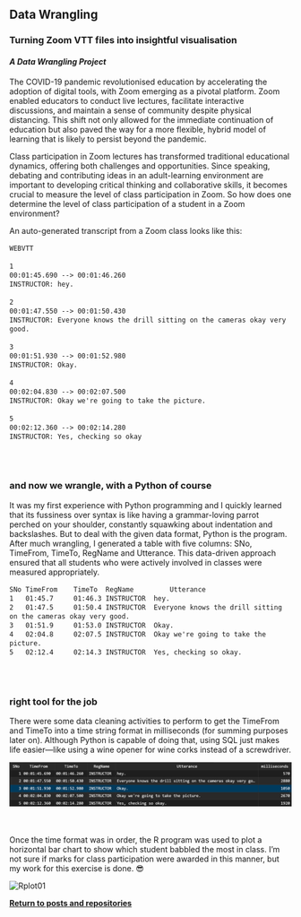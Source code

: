 ## Data Wrangling

### Turning Zoom VTT files into insightful visualisation

#### *A Data Wrangling Project*

The COVID-19 pandemic revolutionised education by accelerating the adoption of digital tools, with Zoom emerging as a pivotal platform. Zoom enabled educators to conduct live lectures, facilitate interactive discussions, and maintain a sense of community despite physical distancing. This shift not only allowed for the immediate continuation of education but also paved the way for a more flexible, hybrid model of learning that is likely to persist beyond the pandemic.

Class participation in Zoom lectures has transformed traditional educational dynamics, offering both challenges and opportunities. Since speaking, debating and contributing ideas in an adult-learning environment are important to developing critical thinking and collaborative skills, it becomes crucial to measure the level of class participation in Zoom. So how does one determine the level of class participation of a student in a Zoom environment?

An auto-generated transcript from a Zoom class looks like this:

    WEBVTT
    
    1
    00:01:45.690 --> 00:01:46.260
    INSTRUCTOR: hey.
    
    2
    00:01:47.550 --> 00:01:50.430
    INSTRUCTOR: Everyone knows the drill sitting on the cameras okay very good.
    
    3
    00:01:51.930 --> 00:01:52.980
    INSTRUCTOR: Okay.
    
    4
    00:02:04.830 --> 00:02:07.500
    INSTRUCTOR: Okay we're going to take the picture.
    
    5
    00:02:12.360 --> 00:02:14.280
    INSTRUCTOR: Yes, checking so okay

<br /><br />
### and now we wrangle, with a Python of course
It was my first experience with Python programming and I quickly learned that its fussiness over syntax is like having a grammar-loving parrot perched on your shoulder, constantly squawking about indentation and backslashes. But to deal with the given data format, Python is the program. After much wrangling, I generated a table with five columns: SNo, TimeFrom, TimeTo, RegName and Utterance. This data-driven approach ensured that all students who were actively involved in classes were measured appropriately.

    SNo	TimeFrom    TimeTo	RegName	        Utterance
    1	01:45.7	    01:46.3	INSTRUCTOR	hey.
    2	01:47.5	    01:50.4	INSTRUCTOR	Everyone knows the drill sitting on the cameras okay very good.
    3	01:51.9	    01:53.0	INSTRUCTOR	Okay.
    4	02:04.8	    02:07.5	INSTRUCTOR	Okay we're going to take the picture.
    5	02:12.4	    02:14.3	INSTRUCTOR	Yes, checking so okay.

<br /><br />
### right tool for the job
There were some data cleaning activities to perform to get the TimeFrom and TimeTo into a time string format in milliseconds (for summing purposes later on). Although Python is capable of doing that, using SQL just makes life easier—like using a wine opener for wine corks instead of a screwdriver.

![](SQLout.png)

<br /><br />
Once the time format was in order, the R program was used to plot a horizontal bar chart to show which student babbled the most in class. I’m not sure if marks for class participation were awarded in this manner, but my work for this exercise is done. 😎

![Rplot01](https://github.com/KenYeoKP/mystuff/assets/167163077/6baa5a35-4d0a-4171-a372-a20d425c030d)


<a style="font-weight:bold" href="https://KenYeoKP.github.io">Return to posts and repositories</a>
